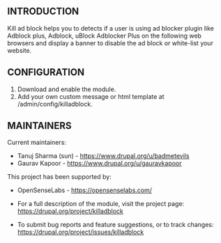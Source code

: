 INTRODUCTION
-----------

Kill ad block helps you to detects if a user is using ad blocker plugin like Adblock plus, Adblock, uBlock Adblocker Plus on the following web browsers and display a banner to disable the ad block or white-list your website.

CONFIGURATION
-----------

1. Download and enable the module.
2. Add your own custom message or html template at /admin/config/killadblock.


MAINTAINERS
---------

Current maintainers:
 * Tanuj Sharma  (sun) - https://www.drupal.org/u/badmetevils
 * Gaurav Kapoor - https://www.drupal.org/u/gauravkapoor

This project has been supported  by:
 * OpenSenseLabs  - https://opensenselabs.com/

 * For a full description of the module, visit the project page:
   https://drupal.org/project/killadblock

 * To submit bug reports and feature suggestions, or to track changes:
   https://drupal.org/project/issues/killadblock
